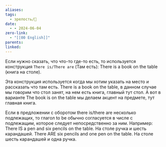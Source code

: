 ```yaml
---
aliases: 
tags:
  - зрелость/🌱
date:
  - - 2024-06-04
zero-link:
  - "[[00 English]]"
parents: 
linked:
---
```

Если нужно сказать, что что-то где-то есть, то используется конструкция `There is/There are` (Там есть): There is a book on the table (книга на столе).

Эта конструкция используется когда мы хотим указать на место и рассказать что там есть. There is a book on the table, в данном случае мы говорим что стол занят, на нем есть книга, главный тут стол. А вот в варианте The book is on the table мы делаем акцент на предмете, тут главная книга.

Если в предложении с оборотом there is/there are несколько подлежащих, то глагол to be обычно согласуется в числе с подлежащим, которое следует непосредственно за ним. Например: There IS a pen and six pencils on the table. На столе ручка и шесть карандашей. There ARE six pencils and one pen on the table. На столе шесть карандашей и одна ручка.